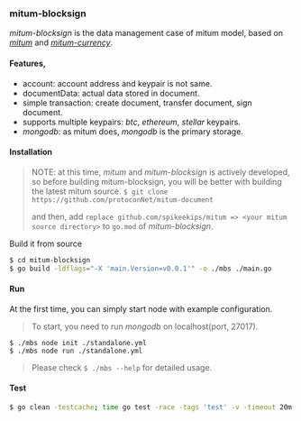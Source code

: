 ### mitum-blocksign

*mitum-blocksign* is the data management case of mitum model, based on
[*mitum*](https://github.com/spikeekips/mitum) and [*mitum-currency*](https://github.com/spikeekips/mitum-currency).

#### Features,

* account: account address and keypair is not same.
* documentData: actual data stored in document.
* simple transaction: create document, transfer document, sign document.
* supports multiple keypairs: *btc*, *ethereum*, *stellar* keypairs.
* *mongodb*: as mitum does, *mongodb* is the primary storage.

#### Installation

> NOTE: at this time, *mitum* and *mitum-blocksign* is actively developed, so
before building mitum-blocksign, you will be better with building the latest
mitum source.
> `$ git clone https://github.com/protoconNet/mitum-document`
>
> and then, add `replace github.com/spikeekips/mitum => <your mitum source directory>` to `go.mod` of *mitum-blocksign*.

Build it from source
```sh
$ cd mitum-blocksign
$ go build -ldflags="-X 'main.Version=v0.0.1'" -o ./mbs ./main.go
```

#### Run

At the first time, you can simply start node with example configuration.

> To start, you need to run *mongodb* on localhost(port, 27017).

```
$ ./mbs node init ./standalone.yml
$ ./mbs node run ./standalone.yml
```

> Please check `$ ./mbs --help` for detailed usage.

#### Test

```sh
$ go clean -testcache; time go test -race -tags 'test' -v -timeout 20m ./... -run .
```
